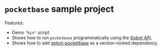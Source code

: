 # `pocketbase` sample project

Features:

- Demo `"bin"` script
- Shows how to run `pocketbase` programmatically using the [Gobot API](https://github.com/benallfree/gobot/tree/v1.0.0-alpha.20/docs/readme.md).
- Shows how to add [gobot-pocketbase](https://www.npmjs.com/package/gobot-pocketbase) as a version-locked dependency.
